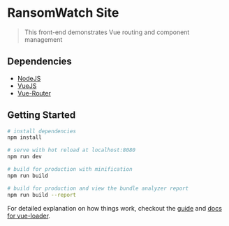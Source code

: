 # RansomWatch Site

> This front-end demonstrates Vue routing and component management

## Dependencies
* [NodeJS](https://nodejs.org/en/)
* [VueJS](https://vuejs.org/)
* [Vue-Router](https://router.vuejs.org/)

## Getting Started

``` bash
# install dependencies
npm install

# serve with hot reload at localhost:8080
npm run dev

# build for production with minification
npm run build

# build for production and view the bundle analyzer report
npm run build --report
```

For detailed explanation on how things work, checkout the [guide](http://vuejs-templates.github.io/webpack/) and [docs for vue-loader](http://vuejs.github.io/vue-loader).
